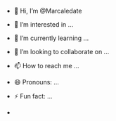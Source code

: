 - 👋 Hi, I’m @Marcaledate
- 👀 I’m interested in ...
- 🌱 I’m currently learning ...
- 💞️ I’m looking to collaborate on ...
- 📫 How to reach me ...
- 😄 Pronouns: ...
- ⚡ Fun fact: ...

- 
<!---
Marcaledate/Marcaledate is a ✨ special ✨ repository because its `README.md` (this file) appears on your GitHub profile.
You can click the Preview link to take a look at your changes.
--->
